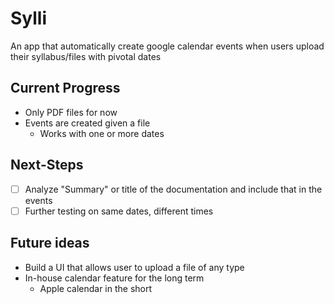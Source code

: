 # Sylli

An app that automatically create google calendar events when users upload their syllabus/files with pivotal dates 

## Current Progress

- Only PDF files for now
- Events are created given a file
  - Works with one or more dates

## Next-Steps

- [ ] Analyze "Summary" or title of the documentation and include that in the events
- [ ] Further testing on same dates, different times

## Future ideas

- Build a UI that allows user to upload a file of any type 
- In-house calendar feature for the long term
  - Apple calendar in the short